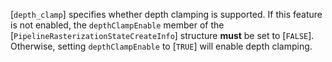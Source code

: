 [`depth_clamp`] specifies whether depth
clamping is supported.
If this feature is not enabled, the `depthClampEnable` member of the
[`PipelineRasterizationStateCreateInfo`] structure  **must**  be set to
[`FALSE`].
Otherwise, setting `depthClampEnable` to [`TRUE`] will enable
depth clamping.